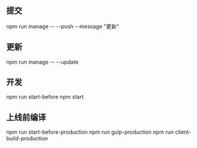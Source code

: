 ## 提交

npm run manage -- --push --message "更新"

## 更新

npm run manage -- --update

## 开发

npm run start-before
npm start

## 上线前编译

npm run start-before-production
npm run gulp-production
npm run client-build-production